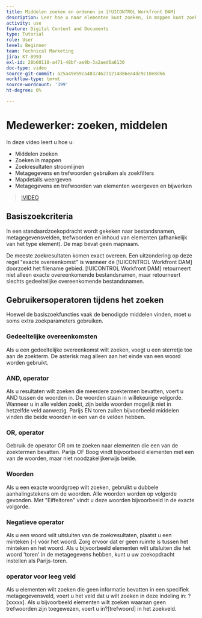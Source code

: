 ```yaml
---
title: Middelen zoeken en ordenen in [!UICONTROL Workfront DAM]
description: Leer hoe u naar elementen kunt zoeken, in mappen kunt zoeken, zoekresultaten kunt stroomlijnen, metagegevens en trefwoorden kunt gebruiken als zoekfilters en meer in [!UICONTROL Workfront DAM].
activity: use
feature: Digital Content and Documents
type: Tutorial
role: User
level: Beginner
team: Technical Marketing
jira: KT-8993
exl-id: 28b60118-a471-48bf-ae9b-3a2aed6a6130
doc-type: video
source-git-commit: a25a49e59ca483246271214886ea4dc9c10e8d66
workflow-type: tm+mt
source-wordcount: '399'
ht-degree: 0%

---
```


# Medewerker: zoeken, middelen

In deze video leert u hoe u:

* Middelen zoeken
* Zoeken in mappen
* Zoekresultaten stroomlijnen
* Metagegevens en trefwoorden gebruiken als zoekfilters
* Mapdetails weergeven
* Metagegevens en trefwoorden van elementen weergeven en bijwerken

>[!VIDEO](https://video.tv.adobe.com/v/335253/?quality=12&learn=on)

## Basiszoekcriteria

In een standaardzoekopdracht wordt gekeken naar bestandsnamen, metagegevensvelden, trefwoorden en inhoud van elementen (afhankelijk van het type element). De map bevat geen mapnaam.

De meeste zoekresultaten komen exact overeen. Een uitzondering op deze regel &quot;exacte overeenkomst&quot; is wanneer de [!UICONTROL Workfront DAM] doorzoekt het filename gebied. [!UICONTROL Workfront DAM] retourneert niet alleen exacte overeenkomende bestandsnamen, maar retourneert slechts gedeeltelijke overeenkomende bestandsnamen.

## Gebruikersoperatoren tijdens het zoeken

Hoewel de basiszoekfuncties vaak de benodigde middelen vinden, moet u soms extra zoekparameters gebruiken.

### Gedeeltelijke overeenkomsten

Als u een gedeeltelijke overeenkomst wilt zoeken, voegt u een sterretje toe aan de zoekterm. De asterisk mag alleen aan het einde van een woord worden gebruikt.

### AND, operator

Als u resultaten wilt zoeken die meerdere zoektermen bevatten, voert u AND tussen de woorden in. De woorden staan in willekeurige volgorde. Wanneer u in alle velden zoekt, zijn beide woorden mogelijk niet in hetzelfde veld aanwezig. Parijs EN toren zullen bijvoorbeeld middelen vinden die beide woorden in een van de velden hebben.

### OR, operator

Gebruik de operator OR om te zoeken naar elementen die een van de zoektermen bevatten. Parijs OF Boog vindt bijvoorbeeld elementen met een van de woorden, maar niet noodzakelijkerwijs beide.

### Woorden

Als u een exacte woordgroep wilt zoeken, gebruikt u dubbele aanhalingstekens om de woorden. Alle woorden worden op volgorde gevonden. Met &quot;Eiffeltoren&quot; vindt u deze woorden bijvoorbeeld in de exacte volgorde.

### Negatieve operator

Als u een woord wilt uitsluiten van de zoekresultaten, plaatst u een minteken (-) vóór het woord. Zorg ervoor dat er geen ruimte is tussen het minteken en het woord. Als u bijvoorbeeld elementen wilt uitsluiten die het woord &#39;toren&#39; in de metagegevens hebben, kunt u uw zoekopdracht instellen als Parijs-toren.

### operator voor leeg veld

Als u elementen wilt zoeken die geen informatie bevatten in een specifiek metagegevensveld, voert u het veld dat u wilt zoeken in deze indeling in: ?[xxxxx]. Als u bijvoorbeeld elementen wilt zoeken waaraan geen trefwoorden zijn toegewezen, voert u in?[trefwoord] in het zoekveld.
